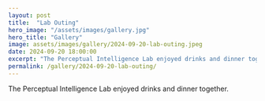 ```yaml
---
layout: post
title:  "Lab Outing"
hero_image: "/assets/images/gallery.jpg"
hero_title: "Gallery"
image: assets/images/gallery/2024-09-20-lab-outing.jpeg
date: 2024-09-20 18:00:00
excerpt: "The Perceptual Intelligence Lab enjoyed drinks and dinner together."
permalink: /gallery/2024-09-20-lab-outing/
---
```

The Perceptual Intelligence Lab enjoyed drinks and dinner together.